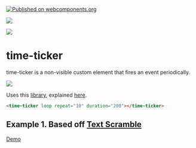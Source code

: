 [![Published on webcomponents.org](https://img.shields.io/badge/webcomponents.org-published-blue.svg)](https://www.webcomponents.org/element/time-ticker)

<a href="https://nodei.co/npm/time-ticker/"><img src="https://nodei.co/npm/time-ticker.png"></a>

<img src="http://img.badgesize.io/https://cdn.jsdelivr.net/npm/time-ticker@0.0.2/dist/time-ticker.iife.min.js?compression=gzip">

# time-ticker

time-ticker is a non-visible custom element that fires an event periodically.

![](https://media.giphy.com/media/Hlb53yZwhKobm/giphy.gif)

Uses this [library](https://gist.github.com/jakearchibald/cb03f15670817001b1157e62a076fe95), explained [here](https://youtu.be/MCi6AZMkxcU).

```html
<time-ticker loop repeat="10" duration="200"></time-ticker>
```

## Example 1.  Based off [Text Scramble](https://codepen.io/soulwire/pen/mErPAK)

[Demo](https://jsfiddle.net/bahrus/w4527xk0/1/)

<!--
```
<custom-element-demo>
  <template>
  <div class=body>
    <on-to-me on=text-setting-complete to=[-enabled] val=target.text></on-to-me>
    <time-ticker disabled loop -enabled duration=4000>
        <script nomodule=ish>
            selfish.parentElement.items = [
                'Neo,',
                'sooner or later',
                'you\'re going to realize',
                'just as I did',
                'that there\'s a difference',
                'between knowing the path',
                'and walking the path'
            ]
        </script>
    </time-ticker>
    <on-to-me on=tick to=[-text] me=1 val=target.value.item></on-to-me>
    <co-depends-text-scramble -text class="text"></co-depends-text-scramble>
    <style>
        @import 'https://fonts.googleapis.com/css?family=Roboto+Mono:100';
        html,  
        div.body {
        font-family: 'Roboto Mono', monospace;
        background: #212121;
        height: 100%;
        }
        .container {
            height: 100%;
            width: 100%;
            justify-content: center;
            align-items: center;
            display: flex;
        }
        .text {
            font-weight: 100;
            font-size: 28px;
            color: #fafafa;
        }
        .dud {
            color: #757575;
        }
    </style>
    <script type=module src=https://unpkg.com/nomodule@0.0.10/no-module.js?module></script>
    <script type=module src=https://unpkg.com/on-to-me@0.0.7/dist/on-to-me.min.js></script>
    <script type=module src=https://unpkg.com/time-ticker@0.0.12/time-ticker.js?module></script>
    <script type="module" src="https://cdn.jsdelivr.net/npm/co-depends@0.0.4/text-scramble/dist/text-scramble.iife.min.js"></script>
    </div>
  </template>
</custom-element-demo>
```
-->
